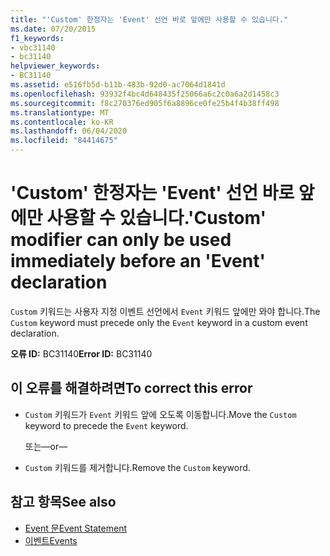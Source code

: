 ```yaml
---
title: "'Custom' 한정자는 'Event' 선언 바로 앞에만 사용할 수 있습니다."
ms.date: 07/20/2015
f1_keywords:
- vbc31140
- bc31140
helpviewer_keywords:
- BC31140
ms.assetid: e516fb5d-b11b-483b-92d0-ac7064d1841d
ms.openlocfilehash: 93932f4bc4d648435f25066a6c2c0a6a2d1458c3
ms.sourcegitcommit: f8c270376ed905f6a8896ce0fe25b4f4b38ff498
ms.translationtype: MT
ms.contentlocale: ko-KR
ms.lasthandoff: 06/04/2020
ms.locfileid: "84414675"
---
```

# <a name="custom-modifier-can-only-be-used-immediately-before-an-event-declaration"></a><span data-ttu-id="79f77-102">'Custom' 한정자는 'Event' 선언 바로 앞에만 사용할 수 있습니다.</span><span class="sxs-lookup"><span data-stu-id="79f77-102">'Custom' modifier can only be used immediately before an 'Event' declaration</span></span>
<span data-ttu-id="79f77-103">`Custom` 키워드는 사용자 지정 이벤트 선언에서 `Event` 키워드 앞에만 와야 합니다.</span><span class="sxs-lookup"><span data-stu-id="79f77-103">The `Custom` keyword must precede only the `Event` keyword in a custom event declaration.</span></span>  
  
 <span data-ttu-id="79f77-104">**오류 ID:** BC31140</span><span class="sxs-lookup"><span data-stu-id="79f77-104">**Error ID:** BC31140</span></span>  
  
## <a name="to-correct-this-error"></a><span data-ttu-id="79f77-105">이 오류를 해결하려면</span><span class="sxs-lookup"><span data-stu-id="79f77-105">To correct this error</span></span>  
  
- <span data-ttu-id="79f77-106">`Custom` 키워드가 `Event` 키워드 앞에 오도록 이동합니다.</span><span class="sxs-lookup"><span data-stu-id="79f77-106">Move the `Custom` keyword to precede the `Event` keyword.</span></span>  
  
     <span data-ttu-id="79f77-107">또는</span><span class="sxs-lookup"><span data-stu-id="79f77-107">—or—</span></span>  
  
- <span data-ttu-id="79f77-108">`Custom` 키워드를 제거합니다.</span><span class="sxs-lookup"><span data-stu-id="79f77-108">Remove the `Custom` keyword.</span></span>  
  
## <a name="see-also"></a><span data-ttu-id="79f77-109">참고 항목</span><span class="sxs-lookup"><span data-stu-id="79f77-109">See also</span></span>

- [<span data-ttu-id="79f77-110">Event 문</span><span class="sxs-lookup"><span data-stu-id="79f77-110">Event Statement</span></span>](../language-reference/statements/event-statement.md)
- [<span data-ttu-id="79f77-111">이벤트</span><span class="sxs-lookup"><span data-stu-id="79f77-111">Events</span></span>](../programming-guide/language-features/events/index.md)
